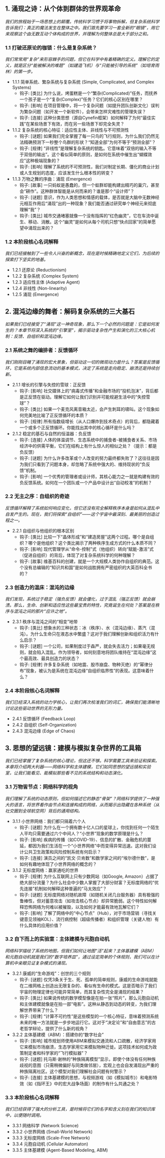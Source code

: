 ﻿## 1. 涌现之诗：从个体到群体的世界观革命
*我们的旅程始于一场思想上的颠覆。传统科学习惯于将事物拆解，但复杂系统科学告诉我们：真正的魔法发生在整体之中。我们首先要学习一套全新的“眼镜”，用它来观察这个由无数互动个体构成的世界，并理解为何整体总是大于部分之和。*

### 1.1 打破还原论的枷锁：什么是复杂系统？
*我们常常用“复杂”来形容棘手的问题，但它在科学中有着精确的定义。理解它的定义，就是区分“能被解决的难题”（如建造飞机）与“只能被引导的系统”（如培育雨林）的第一步。*
- 1.1.1 简单系统、繁杂系统与复杂系统 (Simple, Complicated, and Complex Systems)
  - 钩子: [类比] 为什么说，烤蛋糕是一个“繁杂(Complicated)”任务，而抚养一个孩子是一个“复杂(Complex)”任务？它们的核心区别在哪里？
  - 钩子: [影响] 在项目管理中，将一个复杂问题（如提升团队创新文化）误判为繁杂问题（如开发一个新软件），会带来怎样灾难性的管理失误？
  - 钩子: [连接] 这种分类思想（源自Cynefin框架）如何解释了为何“最佳实践”在某些场景下有效，而在另一些场景下却完全失灵？
- 1.1.2 复杂系统的核心特征：适应性主体、非线性与不可预测性
  - 钩子: [谜题] 如果我们完全掌握了每一只鸟的飞行规则，为什么我们仍然无法精确预测下一秒整个鸟群的形状？“知道全部”为何不等于“预测全部”？
  - 钩子: [规律] “非线性”是理解复杂系统的钥匙。它意味着“双倍的输入不等于双倍的输出”。这个看似简单的原则，是如何在系统中催生出“蝴蝶效应”这种极端现象的？
  - 钩子: [影响] 理解了系统的不可预测性，我们对制定长期、僵化的商业计划或人生规划的态度，应该发生什么根本性的转变？
- 1.1.3 万物之舞的序曲：涌现 (Emergence)
  - 钩子: [故事] 一只蚂蚁是愚蠢的，但一个蚁群却能构建出精巧的巢穴，甚至会“耕作”。这种群体智能是从何而来的？谁是那个“设计师”？
  - 钩子: [谜题] 意识，作为人类思想和情感的载体，是否就是大脑中无数神经元相互作用后“涌现”出的一种现象？我们能否通过研究单个神经元来彻底理解“我”？
  - 钩子: [类比] 城市交通堵塞就像一个没有指挥的“红色幽灵”，它在车流中诞生、移动、消散。这个“幽灵”是如何从每个司机只想“快点回家”的简单愿望中涌现出来的？

### 1.2 本阶段核心名词解释
*我们已经接触到了一些令人兴奋的新概念，现在是时候精确地定义它们，为后续的探索打下坚实的地基。*
- 1.2.1 还原论 (Reductionism)
- 1.2.2 复杂系统 (Complex System)
- 1.2.3 适应性主体 (Adaptive Agent)
- 1.2.4 非线性 (Non-linearity)
- 1.2.5 涌现 (Emergence)

## 2. 混沌边缘的舞者：解码复杂系统的三大基石
*如果我们已经接受了“涌现”这一神奇现象，那么下一个必然的问题是：它是如何发生的？本章节将深入系统的“引擎室”，揭示驱动复杂性产生和演化的三大核心机制：反馈、自组织和混沌边缘。*

### 2.1 系统之舞的编排者：反馈循环
*我们刚刚目睹了涌现的宏大景象，但驱动这一切的微观动力是什么？答案是反馈循环，它是系统内部信息流动的基本模式，决定了系统是走向稳定、崩溃还是持续创新。*
- 2.1.1 增长的引擎与失控的雪球：正反馈
  - 钩子: [影响] 社交媒体上的“病毒式传播”和金融市场的“投机泡沫”，背后都是正反馈在驱动。理解它如何让我们识别并可能规避生活中的“失控雪球”？
  - 钩子: [类比] 如果一个麦克风离音箱太近，会产生刺耳的啸叫。这个现象如何完美地比喻了正反馈循环的本质？
  - 钩子: [规律] 所有指数级增长（从人口爆炸到技术奇点）的背后，都隐藏着一个或多个正反馈循环。你能找出其中的核心循环是什么吗？
- 2.1.2 稳定的基石与自然的恒温器：负反馈
  - 钩子: [连接] 人体的体温调节、生态系统中的捕食者-被捕食者关系、市场经济中的供需平衡，它们在结构上有什么惊人的相似之处？（提示：都是负反馈）
  - 钩子: [谜题] 为什么许多改革或个人改变的努力最终都失败了？这往往是因为我们只看到了问题本身，却忽略了系统中强大的、维持现状的“负反馈”机制。
  - 钩子: [影响] 一个优秀的管理者或设计师，其核心能力之一就是构建有效的负反馈系统。如何在一个团队或一个产品中设计出“自动校准”的机制？

### 2.2 无主之序：自组织的奇迹
*反馈循环解释了系统如何响应变化，但它还没有完全解释秩序本身是如何从混乱中自发产生的。现在，我们将探索“自组织”——这个宇宙中最深刻、最美丽的创造过程之一。*
- 2.2.1 自组织与他组织的根本区别
  - 钩子: [类比] 比较一下“晶体形成”和“建造房屋”这两个过程。哪个是自组织？哪个是他组织？这个类比揭示了两种秩序生成方式的什么本质不同？
  - 钩子: [影响] 现代管理学从“命令-控制”式（他组织）转向“赋能-激活”式（促进自组织）的背后，体现了对复杂系统科学的何种理解？
  - 钩子: [故事] 维基百科的创建，就是一个大规模人类协作自组织的典范。这个没有总编辑的“知识共和国”是如何战胜拥有严密组织的大英百科全书的？

### 2.3 创造力的温床：混沌的边缘
*我们发现，系统过于稳定（强负反馈）就会僵化，过于混乱（强正反馈）就会崩溃。那么，生命、创新和适应性这些最宝贵的特性，究竟诞生在何处？答案是在秩序与混沌之间的那片“应许之地”。*
- 2.3.1 秩序与混沌之间的“相变”地带
  - 钩子: [类比] 想象水的三种状态：冰（秩序）、水（混沌边缘）、蒸汽（混沌）。为什么生命只在液态水中繁盛？这对于我们理解创新和组织活力有什么启示？
  - 钩子: [谜题] 一个公司，如果制度过于森严，就会失去活力；如果毫无规则，就会陷入混乱。作为领导者，如何刻意地将团队维持在“混沌边缘”这个最高效、最具创造力的状态？
  - 钩子: [规律] 许多复杂系统（如地震、股市崩盘、物种灭绝）的“幂律分布”现象，被认为是系统在混沌边缘“自组织临界性”的表现。这意味着什么？

### 2.4 本阶段核心名词解释
*我们已经深入系统的动力学核心，让我们再次校准我们的词汇，确保我们能清晰地讨论这些驱动世界的无形力量。*
- 2.4.1 反馈循环 (Feedback Loop)
- 2.4.2 自组织 (Self-Organization)
- 2.4.3 混沌边缘 (Edge of Chaos)

## 3. 思想的望远镜：建模与模拟复杂世界的工具箱
*我们已经掌握了复杂系统的核心理论，但这还不够。科学需要工具来验证和探索。本章将介绍两大利器——网络科学和主体建模，它们如同思想的望远镜和实验室，让我们能看见、能模拟那些看不见的系统结构和动态演化。*

### 3.1 万物皆节点：网络科学的视角
*我们理解了系统的动态原则，但如何描述它的静态“骨架”？网络科学提供了一种强大的语言，将世界看作由节点和连接构成的网络，从而揭示出隐藏在各种系统（从社交圈到全球航空网）背后的通用结构。*
- 3.1.1 小世界网络：我们都只隔着六个人
  - 钩子: [谜题] 为什么在一个拥有数十亿人口的星球上，你找到任何一个陌生人平均只需要通过六个中间人？“小世界”现象的数学原理是什么？
  - 钩子: [影响] 疾病的传播（如COVID-19）、信息的扩散、金融危机的蔓延，都因为我们生活在一个“小世界网络”中而变得异常迅速。这对我们设计公共卫生政策和风险控制系统有何启示？
  - 钩子: [连接] 演员之间的“凯文·贝肯数”和数学家之间的“埃尔德什数”，是如何有趣地体现了小世界网络的概念的？
- 3.1.2 无标度网络：赢家通吃的世界
  - 钩子: [规律] 为什么互联网上只有少数网站（如Google, Amazon）占据了绝大部分流量？为什么社会中少数人掌握了大部分财富？无标度网络的“优先连接”机制如何解释这种普遍的“马太效应”？
  - 钩子: [谜题] 无标度网络对随机故障（如随机关闭几台服务器）具有极强的鲁棒性，但对蓄意攻击（如攻击核心节点）却异常脆弱。这个特性如何解释恐怖网络为何难以被摧毁，以及如何才能最有效地瓦解它们？
  - 钩子: [影响] 了解了网络中的“中心节点”（Hub），对于市场营销（寻找关键意见领袖KOL）、流行病控制（超级传播者）和组织管理（关键人物）有什么具体的应用价值？

### 3.2 自下而上的实验室：主体建模与元胞自动机
*网络科学描绘了系统的地图，但我们如何让地图“活”起来？主体基建模（ABM）和元胞自动机就是我们的“数字培养皿”，通过设定简单的个体规则，我们可以在计算机中亲眼见证复杂模式的涌现。*
- 3.2.1 康威的“生命游戏”：创世的三个规则
  - 钩子: [谜题] 仅凭3条关于生、死、孤单的简单规则，康威的生命游戏就能在二维网格上创造出无限复杂的、看似有生命的模式。这是否暗示了我们宇宙的物理定律也可能异常简单，而其复杂性完全是涌现的结果？
  - 钩子: [类比] 如果说传统的数学模型像是在拍一张“照片”，那么元胞自动机和主体建模就像是在拍一部“电影”。这种从静态到动态的转变，为我们理解世界带来了什么？
  - 钩子: [规律] “计算不可约性”是这些模型的一个核心特征，意味着预测系统未来的唯一方法就是一步步地运行它。这对于“决定论”和“自由意志”的古老哲学辩论，提供了什么新的视角？
- 3.2.2 主体基建模（ABM）：搭建你的“数字社会”
  - 钩子: [影响] 城市规划师使用ABM来模拟交通流和人口疏散，经济学家用它来模拟市场崩溃，生态学家用它来模拟物种迁徙。这项技术如何成为政策制定者和科学家的“飞行模拟器”？
  - 钩子: [谜题] 托马斯·谢林的“种族隔离模型”显示，即使个体没有任何种族歧视的意图（只需稍微偏好与同类做邻居），宏观上也会自发涌现出严重的种族隔离社区。这个模型对我们理解社会问题有何警示？
  - 钩子: [连接] 主体基建模的思想，与视频游戏（如《模拟城市》）和电影特效（如《指环王》中的宏大战争场面）的制作有什么共通之处？

### 3.3 本阶段核心名词解释
*我们已经获得了强大的分析工具，是时候将它们的名字和含义刻在我们的知识库中，以便随时调用。*
- 3.3.1 网络科学 (Network Science)
- 3.3.2 小世界网络 (Small-World Network)
- 3.3.3 无标度网络 (Scale-Free Network)
- 3.3.4 元胞自动机 (Cellular Automaton)
- 3.3.5 主体基建模 (Agent-Based Modeling, ABM)

